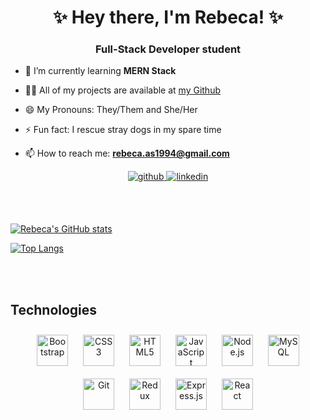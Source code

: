 <h1 align="center">✨ Hey there, I'm Rebeca! ✨</h1>
<h3 align="center">Full-Stack Developer student</h3>

- 🌱 I’m currently learning **MERN Stack**

- 👩‍💻 All of my projects are available at [my Github](https://github.com/RebecaASuesta)

- 😄 My Pronouns: They/Them and She/Her

- ⚡ Fun fact: I rescue stray dogs in my spare time

- 📫 How to reach me: **rebeca.as1994@gmail.com**

<div align="center">
<a href="https://github.com/RebecaASuesta" target="_blank">
<img src=https://img.shields.io/badge/github-%2324292e.svg?&style=for-the-badge&logo=github&logoColor=white alt=github style="margin-bottom: 5px;" />
</a>
<a href="" target="_blank">
<img src=https://img.shields.io/badge/linkedin-%231E77B5.svg?&style=for-the-badge&logo=linkedin&logoColor=white alt=linkedin style="margin-bottom: 5px;" />
</a>
</div>

<br></br>

[![Rebeca's GitHub stats](https://github-readme-stats.vercel.app/api?username=RebecaASuesta&show_icons=true&theme=radical)](https://github.com/RebecaASuesta/ReadMe)

[![Top Langs](https://github-readme-stats.vercel.app/api/top-langs/?username=RebecaASuesta&layout=compact&show_icons=true&theme=radical)](https://github.com/RebecaASuesta/ReadMe)

<br></br>

## Technologies  

<div align="center">  
<img style="margin: 10px" src="https://profilinator.rishav.dev/skills-assets/bootstrap-plain.svg" alt="Bootstrap" height="50" />  
<img style="margin: 10px" src="https://profilinator.rishav.dev/skills-assets/css3-original-wordmark.svg" alt="CSS3" height="50" />  
<img style="margin: 10px" src="https://profilinator.rishav.dev/skills-assets/html5-original-wordmark.svg" alt="HTML5" height="50" />  
<img style="margin: 10px" src="https://profilinator.rishav.dev/skills-assets/javascript-original.svg" alt="JavaScript" height="50" />  
<img style="margin: 10px" src="https://profilinator.rishav.dev/skills-assets/nodejs-original-wordmark.svg" alt="Node.js" height="50" />  
<img style="margin: 10px" src="https://profilinator.rishav.dev/skills-assets/mysql-original-wordmark.svg" alt="MySQL" height="50" />
<img style="margin: 10px" src="https://profilinator.rishav.dev/skills-assets/git-scm-icon.svg" alt="Git" height="50" />  
<img style="margin: 10px" src="https://profilinator.rishav.dev/skills-assets/redux-original.svg" alt="Redux" height="50" />  
<img style="margin: 10px" src="https://profilinator.rishav.dev/skills-assets/express-original-wordmark.svg" alt="Express.js" height="50" />  
<img style="margin: 10px" src="https://profilinator.rishav.dev/skills-assets/react-original-wordmark.svg" alt="React" height="50" />  
</div>
</div>

</td><td valign="top" width="33%">